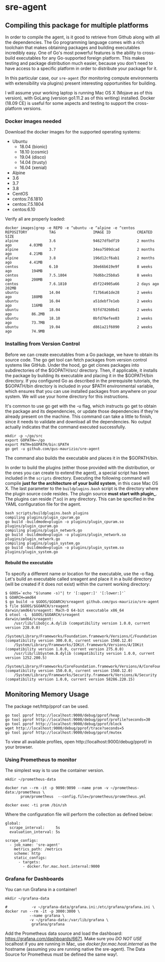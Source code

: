 # sre-agent
## Compiling this package for multiple platforms
In order to compile the agent, is it good to retrieve from Github along with all the dependencies.
The Go programming language comes with a rich toolchain that makes obtaining packages and building executables incredibly easy.
One of Go's most powerful features is the ability to cross-build executables for any Go-supported foreign platform.
This makes testing and package distribution much easier, because you don't need to have access to a specific platform in order to distribute your package for it.

In this particular case, our `sre-agent` (for monitoring compute environments with extensibility via plugins) present interesting opportunities for building.

I will assume your working laptop is running Mac OS X (Mojave as of this version), with GoLang (version go1.11.2 as of this writing) installed. Docker (18.09 CE) is useful for some aspects and testing to support the cross-platform versions.

### Docker images needed
Download the docker images for the supported operating systems:
- Ubuntu
  - 18.04 (bionic)
  - 18.10 (cosmic)
  - 19.04 (disco)
  - 14.04 (trusty)
  - 16.04 (xenial)
 - Alpine
  - 3.6
  - 3.7
  - 3.8
  - CentOS
   - centos:7.6.1810
   - centos:7.5.1804
   - centos:6.10

Verify all are properly loaded:
```
docker images|grep -e REPO -e ^ubuntu -e ^alpine -e ^centos
REPOSITORY          TAG                 IMAGE ID            CREATED             SIZE
alpine              3.6                 94627dfbdf19        2 months ago        4.03MB
alpine              3.7                 34ea7509dcad        2 months ago        4.21MB
alpine              3.8                 196d12cf6ab1        2 months ago        4.41MB
centos              6.10                30e66b619e9f        8 weeks ago         194MB
centos              7.5.1804            76d6bc25b8a5        8 weeks ago         200MB
centos              7.6.1810            d5f224905a66        2 days ago          202MB
ubuntu              14.04               f17b6a61de28        2 weeks ago         188MB
ubuntu              16.04               a51debf7e1eb        2 weeks ago         116MB
ubuntu              18.04               93fd78260bd1        2 weeks ago         86.2MB
ubuntu              18.10               0bfd76efee03        2 weeks ago         73.7MB
ubuntu              19.04               d861a21f6090        2 weeks ago         74.9MB
```
### Installing from Version Control
Before we can create executables from a Go package, we have to obtain its source code. The go get tool can fetch packages from version control systems like GitHub.
Under the hood, go get clones packages into subdirectories of the $GOPATH/src/ directory.
Then, if applicable, it installs the package by building its executable and placing it in the $GOPATH/bin directory.
If you configured Go as described in the prerequisite tutorials, the $GOPATH/bin directory is included in your $PATH environmental variable, which ensures that you can use installed packages from anywhere on your system.
We will use your home directory for this instructions.

It's common to use go get with the -u flag, which instructs go get to obtain the package and its dependencies, or update those dependencies if they're already present on the machine.
This command can take a little to finish, since it needs to validate and download all the dependencies.
No output actually indicates that the command executed successfully.

```
mkdir -p ~/go/src
export GOPATH=~/go
export PATH=$GOPATH/bin:$PATH
go get -u github.com/gus-maurizio/sre-agent
```
The command also builds the executable and places it in the $GOPATH/bin.

In order to build the plugins (either those provided with the distribution, or the ones you can create to extend the agent), a special script has been included in the `scripts` directory.
Executing the following command will compile **just for the architecture of your build system**, in this case Mac OS X. The last parameter to the `buildplugins.bash` script is the directory where the plugin source code resides. The plugin source **must start with plugin_**. The plugins can reside (*.so) in any directory. This can be specified in the YAML configuration file for the agent.
```
bash scripts/buildplugins.bash plugins
compiling plugins/plugin_cpuram.go
go build -buildmode=plugin -o plugins/plugin_cpuram.so plugins/plugin_cpuram.go
compiling plugins/plugin_network.go
go build -buildmode=plugin -o plugins/plugin_network.so plugins/plugin_network.go
compiling plugins/plugin_system.go
go build -buildmode=plugin -o plugins/plugin_system.so plugins/plugin_system.go
```

#### Rebuild the executable
To specify a different name or location for the executable, use the -o flag. Let's build an executable called sreagent
and place it in a build directory (will be created if it does not exist) within the current working directory:
```
$ GOOS=`echo "$(uname -s)"| tr '[:upper:]' '[:lower:]'`
$ GOARCH=amd64
$ go build -o $GOOS/$GOARCH/sreagent github.com/gus-maurizio/sre-agent
$ file $GOOS/$GOARCH/sreagent
darwin/amd64/sreagent: Mach-O 64-bit executable x86_64
$ otool -L  $GOOS/$GOARCH/sreagent
darwin/amd64/sreagent:
	/usr/lib/libobjc.A.dylib (compatibility version 1.0.0, current version 228.0.0)
	/System/Library/Frameworks/Foundation.framework/Versions/C/Foundation (compatibility version 300.0.0, current version 1560.12.0)
	/System/Library/Frameworks/IOKit.framework/Versions/A/IOKit (compatibility version 1.0.0, current version 275.0.0)
	/usr/lib/libSystem.B.dylib (compatibility version 1.0.0, current version 1252.200.5)
	/System/Library/Frameworks/CoreFoundation.framework/Versions/A/CoreFoundation (compatibility version 150.0.0, current version 1560.12.0)
	/System/Library/Frameworks/Security.framework/Versions/A/Security (compatibility version 1.0.0, current version 58286.220.15)
```


## Monitoring Memory Usage
The package net/http/pprof can be used.
```
go tool pprof http://localhost:9000/debug/pprof/heap
go tool pprof http://localhost:9000/debug/pprof/profile?seconds=30
go tool pprof http://localhost:9000/debug/pprof/block
wget http://localhost:9000/debug/pprof/trace?seconds=5
go tool pprof http://localhost:9000/debug/pprof/mutex
```
To view all available profiles, open http://localhost:9000/debug/pprof/ in your browser.
### Using Prometheus to monitor
The simplest way is to use the container version.

```
mkdir ~/prometheus-data

docker run --rm -it -p 9090:9090 --name prom -v ~/prometheus-data:/prometheus \
       prom/prometheus  --config.file=/prometheus/prometheus.yml

docker exec -ti prom /bin/sh
```
Where the configuration file will perform the collection as defined below:
```
global:
  scrape_interval:     5s
  evaluation_interval: 5s

scrape_configs:
  - job_name: 'sre-agent'
    metrics_path: /metrics
    scheme: http
    static_configs:
      - targets:
        - docker.for.mac.host.internal:9000

```
### Grafana for Dashboards
You can run Grafana in a container!
```
mkdir ~/grafana-data

#           -v ~/grafana-data/grafana.ini:/etc/grafana/grafana.ini \
docker run --rm -it -p 3000:3000 \
           --name grafana \
           -v ~/grafana-data:/var/lib/grafana \
            grafana/grafana
```
Add the Prometheus data source and load the dashboard: https://grafana.com/dashboards/6671.
Make sure you *DO NOT USE* localhost if you are running in Mac, use *docker.for.mac.host.internal* as the hostname (assuming you are running native the sre-agent). The Data Source for Prometheus must be defined the same way!.
